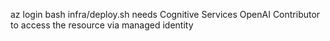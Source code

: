 az login
bash infra/deploy.sh
needs Cognitive Services OpenAI Contributor to access the resource via managed identity